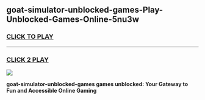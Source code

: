 
## goat-simulator-unblocked-games-Play-Unblocked-Games-Online-5nu3w
<h3>
<a href="https://premium76.site?title=goat-simulator-unblocked-games&ref=25A">CLICK TO PLAY</a></h3>
<hr>

<h3>
<a href="https://premium76.site?title=goat-simulator-unblocked-games&ref=25A">CLICK 2 PLAY</a>
  
</h3>

<a href="https://premium76.site?title=goat-simulator-unblocked-games&ref=25A"><img src="https://clearcache.store/games.png"></a>


**goat-simulator-unblocked-games games unblocked: Your Gateway to Fun and Accessible Online Gaming**
